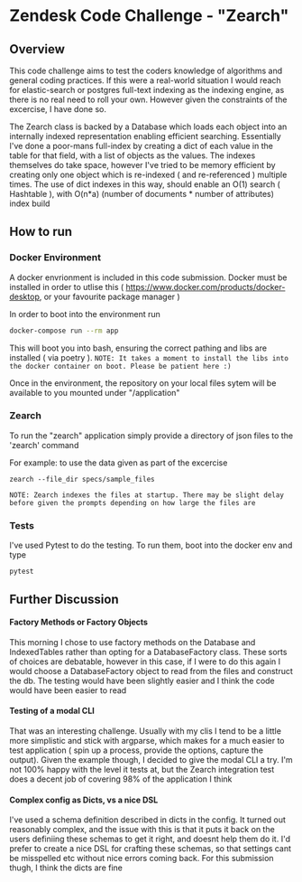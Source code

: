 # Zendesk Code Challenge - "Zearch"

## Overview

This code challenge aims to test the coders knowledge of algorithms and general coding practices. If this were a real-world situation I would reach for elastic-search or postgres full-text indexing as the indexing engine, as there is no real need to roll your own. However given the constraints of the excercise, I have done so.

The Zearch class is backed by a Database which loads each object into an internally indexed representation enabling efficient searching. Essentially I've done a poor-mans full-index by creating a dict of each value in the table for that field, with a list of objects as the values. The indexes themselves do take space, however I've tried to be memory efficient by creating only one object which is re-indexed ( and re-referenced ) multiple times. The use of dict indexes in this way, should enable an O(1) search ( Hashtable ), with O(n*a) (number of documents * number of attributes) index build


## How to run

### Docker Environment

A docker envrionment is included in this code submission. Docker must be installed in order to utlise this ( https://www.docker.com/products/docker-desktop, or your favourite package manager )

In order to boot into the environment run

```bash
docker-compose run --rm app
```

This will boot you into bash, ensuring the correct pathing and libs are installed ( via poetry ).
`NOTE: It takes a moment to install the libs into the docker container on boot. Please be patient here :)`

Once in the environment, the repository on your local files sytem will be available to you mounted under "/application"


### Zearch

To run the "zearch" application simply provide a directory of json files to the 'zearch' command

For example: to use the data given as part of the excercise

```
zearch --file_dir specs/sample_files
```

`NOTE: Zearch indexes the files at startup. There may be slight delay before given the prompts depending on how large the files are`

### Tests

I've used Pytest to do the testing. To run them, boot into the docker env and type

```
pytest
```

## Further Discussion

#### Factory Methods or Factory Objects
This morning I chose to use factory methods on the Database and IndexedTables rather than opting for a DatabaseFactory class. These sorts of choices are debatable, however in this case, if I were to do this again I would choose a DatabaseFactory object to read from the files and construct the db. The testing would have been slightly easier and I think the code would have been easier to read

#### Testing of a modal CLI
That was an interesting challenge. Usually with my clis I tend to be a little more simplistic and stick with argparse, which makes for a much easier to test application ( spin up a process, provide the options, capture the output). Given the example though, I decided to give the modal CLI a try. I'm not 100% happy with the level it tests at, but the Zearch integration test does a decent job of covering 98% of the application I think

#### Complex config as Dicts, vs a nice DSL
I've used a schema definition described in dicts in the config. It turned out reasonably complex, and the issue with this is that it puts it back on the users definiing these schemas to get it right, and doesnt help them do it. I'd prefer to create a nice DSL for crafting these schemas, so that settings cant be misspelled etc without nice errors coming back. For this submission thugh, I think the dicts are fine